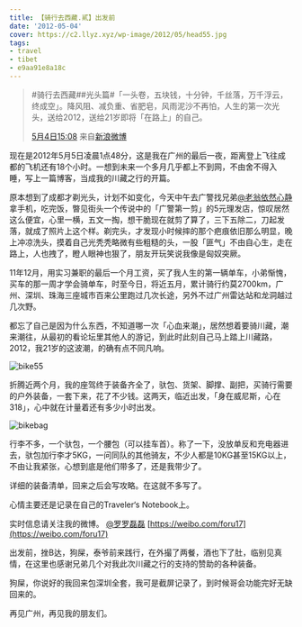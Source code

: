 ```yaml
---
title: 【骑行去西藏.貳】出发前
date: '2012-05-04'
cover: https://c2.llyz.xyz/wp-image/2012/05/head55.jpg
tags:
- travel
- tibet
- e9aa91e8a18c
---
```



> #骑行去西藏##光头篇#「一头卷，五块钱，十分钟，千丝落，万千浮云，终成空」。降风阻、减负重、省肥皂，风雨泥沙不再怕，人生的第一次光头，送给2012，送给21岁即将「在路上」的自己。
>
> [5月4日15:08](https://weibo.com/1250829960/yhC4Op6B9) 来自[新浪微博](https://weibo.com/)

现在是2012年5月5日凌晨1点48分，这是我在广州的最后一夜，距离登上飞往成都的飞机还有18个小时。一想到未来一个多月几乎都上不到网，不由舍不得入睡，写上一篇博客，当成我的川藏之行的开篇。

原本想到了成都才剃光头，计划不如变化，今天中午去广警找兄弟[@老翁依然心静](https://weibo.com/u/1800275017) 拿手机，吃完饭，暼见街头一个传说中的「广警第一剪」的5元理发店，惊叹居然这么便宜，心里一横，五文一掏，想干脆现在就剪了算了，三下五除二，刀起发落，就成了照片上这个样。剃完头，才发现小时候摔的那个疤痕依旧那么明显，晚上冲凉洗头，摸着自己光秃秃略微有些粗糙的头，一股「匪气」不由自心生，走在路上，人也拽了，瞪人眼神也狠了，朋友开玩笑说我像是匈奴突厥。

11年12月，用实习兼职的最后一个月工资，买了我人生的第一辆单车，小弟惭愧，买车的那一周才学会骑单车，时至今日，将近五月，累计骑行约莫2700km，广州、深圳、珠海三座城市百来公里跑过几次长途，另外不过广州雷达站和龙洞越过几次野。

都忘了自己是因为什么东西，不知道哪一次「心血来潮」，居然想着要骑川藏，潮来潮往，从最初的看论坛里其他人的游记，到此时此刻自己马上踏上川藏路，2012，我21岁的这波潮，的确有点不同凡响。

![bike55](https://c2.llyz.xyz/wp-image/2012/05/bike55.jpg "bike55")

折腾近两个月，我的座驾终于装备齐全了，驮包、货架、脚撑、副把，买骑行需要的户外装备，一套下来，花了不少钱。这两天，临近出发，「身在威尼斯，心在318」，心中就在计量着还有多少小时出发。

![bikebag](https://c2.llyz.xyz/wp-image/2012/05/bikebag.jpg "bikebag")

行李不多，一个驮包，一个腰包（可以挂车首）。称了一下，没放单反和充电器进去，驮包加行李才5KG，一问同队的其他骑友，不少人都是10KG甚至15KG以上，不由让我紧张，心想到底是他们带多了，还是我带少了。

详细的装备清单，回来之后会写攻略。在这就不多写了。

心情主要还是记录在自己的Traveler‘s Notebook上。

实时信息请关注我的微博。 [@罗罗磊磊](https://weibo.com/foru17) [https://weibo.com/foru17](https://weibo.com/foru17)

出发前，挫B达，狗屎，泰爷前来践行，在外撮了两餐，酒也下了肚，临别见真情，在这里也感谢兄弟几个对我此次川藏之行的支持的赞助的各种装备。

狗屎，你说好的我回来包深圳全套，我可是截屏记录了，到时候哥会功能完好无缺回来的。

再见广州，再见我的朋友们。
